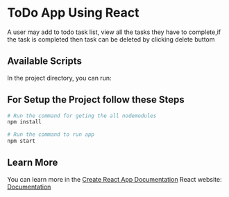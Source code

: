 # ToDo App Using React

A user may add to todo task list, view all the tasks they have to complete,if the task is completed then task can be deleted by clicking delete buttom



## Available Scripts

In the project directory, you can run:

## For Setup the Project follow these Steps

```bash
# Run the command for geting the all nodemodules    
npm install
```

```bash
# Run the command to run app    
npm start
```


## Learn More

You can learn more in the [Create React App Documentation](https://facebook.github.io/create-react-app/docs/getting-started)
React website: [Documentation](https://reactjs.org/)

